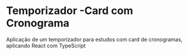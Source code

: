 # Temporizador -Card com Cronograma
Aplicação de um temporizador para estudos com card de cronogramas, aplicando React com TypeScript
